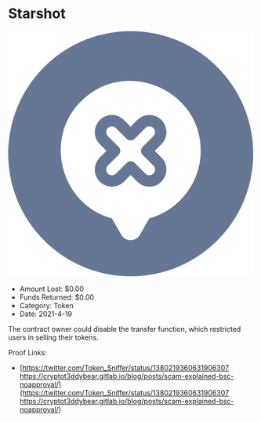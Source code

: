# Starshot
![Starshot](/rektimages/Starshot.png)
- Amount Lost: $0.00
- Funds Returned: $0.00
- Category: Token
- Date: 2021-4-19

The contract owner could disable the transfer function, which restricted users in selling their tokens.


Proof Links:
- [https://twitter.com/Token_Sniffer/status/1380219360631906307 https://cryptot3ddybear.gitlab.io/blog/posts/scam-explained-bsc-noapproval/](https://twitter.com/Token_Sniffer/status/1380219360631906307 https://cryptot3ddybear.gitlab.io/blog/posts/scam-explained-bsc-noapproval/)


